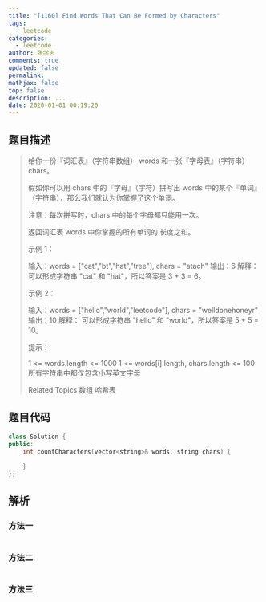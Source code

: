```yaml
---
title: "[1160] Find Words That Can Be Formed by Characters"
tags:
  - leetcode
categories:
  - leetcode
author: 张学志
comments: true
updated: false
permalink:
mathjax: false
top: false
description: ...
date: 2020-01-01 00:19:20
---
```


## 题目描述

> 给你一份『词汇表』（字符串数组） words 和一张『字母表』（字符串） chars。 
> 
> 假如你可以用 chars 中的『字母』（字符）拼写出 words 中的某个『单词』（字符串），那么我们就认为你掌握了这个单词。 
> 
> 注意：每次拼写时，chars 中的每个字母都只能用一次。 
> 
> 返回词汇表 words 中你掌握的所有单词的 长度之和。 
> 
> 
> 
> 示例 1： 
> 
> 输入：words = ["cat","bt","hat","tree"], chars = "atach"
> 输出：6
> 解释： 
> 可以形成字符串 "cat" 和 "hat"，所以答案是 3 + 3 = 6。
> 
> 
> 示例 2： 
> 
> 输入：words = ["hello","world","leetcode"], chars = "welldonehoneyr"
> 输出：10
> 解释：
> 可以形成字符串 "hello" 和 "world"，所以答案是 5 + 5 = 10。
> 
> 
> 
> 
> 提示： 
> 
> 
> 1 <= words.length <= 1000 
> 1 <= words[i].length, chars.length <= 100 
> 所有字符串中都仅包含小写英文字母 
> 
> Related Topics 数组 哈希表

## 题目代码

```cpp
class Solution {
public:
    int countCharacters(vector<string>& words, string chars) {
        
    }
};
```

## 解析

### 方法一

```cpp

```

### 方法二

```cpp

```

### 方法三

```cpp

```

